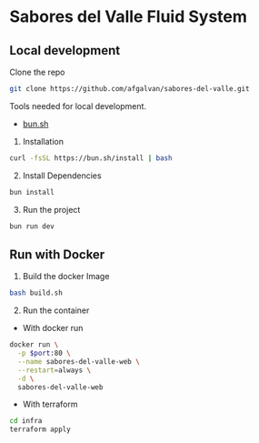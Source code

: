 # Sabores del Valle Fluid System

## Local development

Clone the repo

```sh
git clone https://github.com/afgalvan/sabores-del-valle.git
```

Tools needed for local development.

- [bun.sh](https://bun.sh/)

1. Installation

```sh
curl -fsSL https://bun.sh/install | bash
```

2. Install Dependencies

```sh
bun install
```

3. Run the project

```sh
bun run dev
```

## Run with Docker

1. Build the docker Image

```sh
bash build.sh
```

2. Run the container

- With docker run

```sh
docker run \
  -p $port:80 \
  --name sabores-del-valle-web \
  --restart=always \
  -d \
  sabores-del-valle-web
```

- With terraform

```sh
cd infra
terraform apply
```
